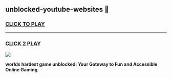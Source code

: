 
## unblocked-youtube-websites 👋
<h3>
<a href="https://premium.freeplayer.one?title=unblocked-youtube-websites&ref=14F">CLICK TO PLAY</a></h3>
<hr>

<h3>
<a href="https://premium.freeplayer.one?title=unblocked-youtube-websites&ref=14F">CLICK 2 PLAY</a>
  
</h3>

<a href="https://premium.freeplayer.one?title=unblocked-youtube-websites&ref=12F/"><img src="https://clearcache.store/games.png"></a>


**worlds hardest game unblocked: Your Gateway to Fun and Accessible Online Gaming**
